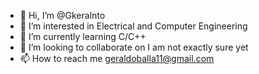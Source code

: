 - 👋 Hi, I’m @Gkeralnto
- 👀 I’m interested in Electrical and Computer Engineering
- 🌱 I’m currently learning C/C++
- 💞️ I’m looking to collaborate on I am not exactly sure yet
- 📫 How to reach me geraldoballa11@gmail.com

<!---
Gkeralnto/Gkeralnto is a ✨ special ✨ repository because its `README.md` (this file) appears on your GitHub profile.
You can click the Preview link to take a look at your changes.
--->
